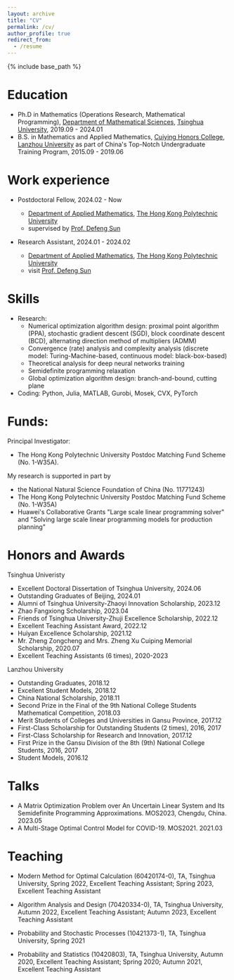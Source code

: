 ```yaml
---
layout: archive
title: "CV"
permalink: /cv/
author_profile: true
redirect_from:
  - /resume
---
```


{% include base_path %}

Education
======
* Ph.D in Mathematics (Operations Research, Mathematical Programming), [Department of Mathematical Sciences](https://www.math.tsinghua.edu.cn/), [Tsinghua University](https://www.tsinghua.edu.cn/), 2019.09 - 2024.01
* B.S. in Mathematics and Applied Mathematics, [Cuiying Honors College](https://cycollege.lzu.edu.cn/), [Lanzhou University](https://www.lzu.edu.cn/) as part of
China's Top-Notch Undergraduate Training Program, 2015.09 - 2019.06

Work experience
======
* Postdoctoral Fellow, 2024.02 - Now
  * [Department of Applied Mathematics](https://www.polyu.edu.hk/ama/), [The Hong Kong Polytechnic University](https://www.polyu.edu.hk/)
  * supervised by [Prof. Defeng Sun](https://www.polyu.edu.hk/ama/profile/dfsun/)

* Research Assistant, 2024.01 - 2024.02
  * [Department of Applied Mathematics](https://www.polyu.edu.hk/ama/), [The Hong Kong Polytechnic University](https://www.polyu.edu.hk/)
  * visit [Prof. Defeng Sun](https://www.polyu.edu.hk/ama/profile/dfsun/)
  
Skills
======
* Research:
  * Numerical optimization algorithm design: proximal point algorithm (PPA), stochastic gradient descent (SGD), block
coordinate descent (BCD), alternating direction method of multipliers (ADMM)
  * Convergence (rate) analysis and complexity analysis (discrete model: Turing-Machine-based, continuous model:
black-box-based)
  * Theoretical analysis for deep neural networks training
  * Semidefinite programming relaxation
  * Global optimization algorithm design: branch-and-bound, cutting plane
* Coding:
  Python, Julia, MATLAB, Gurobi, Mosek, CVX, PyTorch

Funds:
======

Principal Investigator:

* The Hong Kong Polytechnic University Postdoc Matching Fund Scheme (No. 1-W35A).

My research is supported in part by

* the National Natural Science Foundation of China (No. 11771243)
* The Hong Kong Polytechnic University Postdoc Matching Fund Scheme (No. 1-W35A)
* Huawei's Collaborative Grants "Large scale linear programming solver" and "Solving large scale
linear programming models for production planning"

Honors and Awards
======
Tsinghua Univeristy

* Excellent Doctoral Dissertation of Tsinghua University, 2024.06
* Outstanding Graduates of Beijing, 2024.01
* Alumni of Tsinghua University-Zhaoyi Innovation Scholarship, 2023.12
* Zhao Fangxiong Scholarship, 2023.04
* Friends of Tsinghua University-Zhuji Excellence Scholarship, 2022.12
* Excellent Teaching Assistant Award, 2022.12
* Huiyan Excellence Scholarship, 2021.12
* Mr. Zheng Zongcheng and Mrs. Zheng Xu Cuiping Memorial Scholarship, 2020.07
* Excellent Teaching Assistants (6 times), 2020-2023

Lanzhou University

* Outstanding Graduates, 2018.12
* Excellent Student Models, 2018.12
* China National Scholarship, 2018.11
* Second Prize in the Final of the 9th National College Students Mathematical Competition, 2018.03
* Merit Students of Colleges and Universities in Gansu Province, 2017.12
* First-Class Scholarship for Outstanding Students (2 times), 2016, 2017
* First-Class Scholarship for Research and Innovation, 2017.12
* First Prize in the Gansu Division of the 8th (9th) National College Students, 2016, 2017
* Student Models, 2016.12



Talks
======
* A Matrix Optimization Problem over An Uncertain Linear System and Its Semidefinite Programming Approximations. MOS2023, Chengdu, China. 2023.05
* A Multi-Stage Optimal Control Model for COVID-19. MOS2021. 2021.03
  
Teaching
======

* Modern Method for Optimal Calculation (60420174-0), TA, Tsinghua University,
  Spring 2022, Excellent Teaching Assistant; Spring 2023, Excellent Teaching Assistant

* Algorithm Analysis and Design (70420334-0), TA, Tsinghua University,
Autumn 2022, Excellent Teaching Assistant; Autumn 2023, Excellent Teaching Assistant

* Probability and Stochastic Processes (10421373-1), TA, Tsinghua University, Spring 2021

* Probability and Statistics (10420803), TA, Tsinghua University,
  Autumn 2020, Excellent Teaching Assistant; Spring 2020; Autumn 2021, Excellent Teaching Assistant


